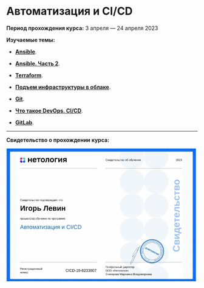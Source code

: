  # Автоматизация и CI/СD

**Период прохождения курса:** 3 апреля — 24 апреля 2023

**Изучаемые темы:**

- [**Ansible**](https://github.com/elekpow/netology/blob/main/automation/lessons/lesson1.md).

- [**Ansible. Часть 2**](https://github.com/elekpow/netology/blob/main/automation/lessons/lesson2.md).

- [**Terraform**](https://github.com/elekpow/netology/blob/main/automation/lessons/lesson3.md).

- [**Подъем инфраструктуры в облаке**](https://github.com/elekpow/netology/blob/main/automation/lessons/lesson4.md).

- [**Git**](https://github.com/elekpow/netology/blob/main/automation/8-03-hw/README.md).

- [**Что такое DevOps. CI/CD**](https://github.com/elekpow/netology/blob/main/automation/Git/README.md).

- [**GitLab**](https://github.com/elekpow/netology/blob/main/automation/lessons/lesson7.md).













---

**Свидетельство о прохождении курса:**

<img src="https://github.com/elekpow/netology/blob/main/automation/images/cert.jpg" alt="cert.jpg" border="0" width="500">
